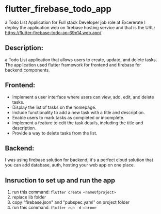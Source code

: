 # flutter_firebase_todo_app

a Todo List Application for Full stack Developer job role at Excererate
I deploy the application web on firebase hosting service and that is the URL:
https://flutter-firebase-todo-ap-69e14.web.app/

## Description:
a Todo List application that allows users to create, update, and delete tasks. The application used flutter framework for frontend and firebase for backend components.

## Frontend:

* Implement a user interface where users can view, add, edit, and delete tasks.
* Display the list of tasks on the homepage.
* Include functionality to add a new task with a title and description.
* Enable users to mark tasks as completed or incomplete.
* Implement a feature to edit the task details, including the title and description.
* Provide a way to delete tasks from the list.

## Backend:

I was using firebase solution for backend, it's a perfect cloud solution that you can add database, auth, hosting your web app on one place.

## Insruction to set up and run the app

1. run this command: `flutter create <nameOfproject>`
2. replace lib folder
3. copy "firebase.json" and "pubspec.yaml" on project folder
4. run this command: `flutter run -d chrome`
